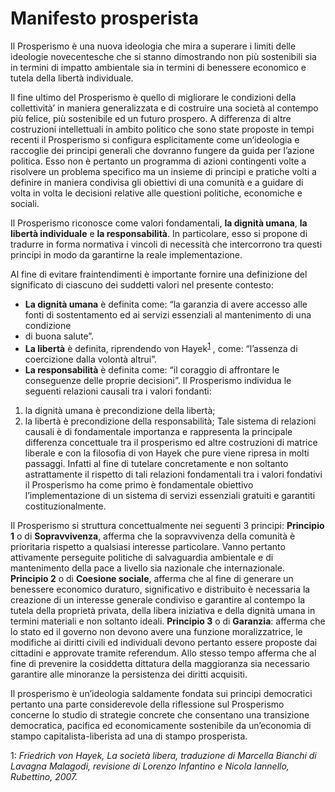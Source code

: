 # Manifesto prosperista
Il Prosperismo è una nuova ideologia che mira a superare i limiti delle ideologie novecentesche che si stanno dimostrando non più sostenibili sia in termini di 
impatto ambientale sia in termini di benessere economico e tutela della libertà individuale.

Il fine ultimo del Prosperismo è quello di migliorare le condizioni della collettività’  in maniera generalizzata e di costruire una società al contempo più felice, più sostenibile ed un futuro prospero.
A differenza di altre costruzioni intellettuali in ambito politico che sono state proposte in tempi recenti il Prosperismo si configura esplicitamente come 
un’ideologia e raccoglie dei principi generali che dovranno fungere da guida per l’azione politica. 
Esso non è pertanto un programma di azioni contingenti volte a risolvere un problema specifico ma un insieme di principi e pratiche volti a definire in maniera 
condivisa gli obiettivi di una comunità e a guidare di volta in volta le decisioni relative alle questioni politiche, economiche e sociali. 

Il Prosperismo riconosce come valori fondamentali, **la dignità umana**, **la libertà individuale** e **la responsabilità**.
In particolare, esso si propone di tradurre in forma normativa i vincoli di necessità che intercorrono tra questi principi in modo da garantirne 
la reale implementazione.

Al fine di evitare fraintendimenti è importante fornire una definizione del significato di ciascuno dei suddetti valori nel presente contesto:
- **La dignità umana** è definita come: “la garanzia di avere accesso alle fonti di sostentamento ed ai servizi essenziali al mantenimento di una condizione 
- di buona salute”.
- **La libertà** è definita, riprendendo von Hayek<sup>[1](#footnote1)</sup> , come: “l’assenza di coercizione dalla volontà altrui”.
- **La responsabilità** è definita come: “il coraggio di affrontare le conseguenze delle proprie decisioni”. 
Il Prosperismo individua le seguenti relazioni causali tra i valori fondanti: 
1. la dignità umana è precondizione della libertà; 
2. la libertà è precondizione della responsabilità;
Tale sistema di relazioni causali è di fondamentale importanza e rappresenta la principale differenza concettuale tra il prosperismo ed altre costruzioni
di matrice liberale e con la filosofia di von Hayek che pure viene ripresa in molti passaggi. 
Infatti al fine di tutelare concretamente e non soltanto astrattamente il rispetto di tali relazioni fondamentali tra i valori fondativi il Prosperismo
ha come primo è fondamentale obiettivo l’implementazione di un sistema di servizi essenziali gratuiti e garantiti costituzionalmente.

Il Prosperismo si struttura concettualmente nei seguenti 3 principi:
**Principio 1** o di **Sopravvivenza**, afferma che la sopravvivenza della comunità è prioritaria rispetto a qualsiasi interesse particolare.
Vanno pertanto attivamente perseguite politiche di salvaguardia ambientale e di mantenimento della pace a livello sia nazionale che internazionale.  
**Principio 2** o di **Coesione sociale**, afferma che al fine di generare un benessere economico duraturo, significativo e distribuito è necessaria la creazione
di un interesse generale condiviso e garantire al contempo la tutela della proprietà privata, della libera iniziativa e della dignità umana in termini materiali 
e non soltanto ideali. 
**Principio 3** o di **Garanzia**: afferma che lo stato ed il governo non devono avere una funzione moralizzatrice,
le modifiche ai diritti civili ed individuali devono pertanto essere proposte dai cittadini e approvate tramite referendum.
Allo stesso tempo afferma che al fine di prevenire la cosiddetta dittatura della maggioranza sia necessario garantire alle minoranze 
la persistenza dei diritti acquisiti.

Il prosperismo è un’ideologia saldamente fondata sui principi democratici pertanto una parte considerevole della riflessione sul Prosperismo 
concerne lo studio di strategie concrete che consentano una transizione democratica, pacifica ed economicamente sostenibile da un’economia di 
stampo capitalista-liberista ad una di stampo prosperista.

  <a name="footnote1">1</a>: *Friedrich von Hayek, La società libera, traduzione di Marcella Bianchi di Lavagna Malagodi, revisione di Lorenzo Infantino e Nicola Iannello, Rubettino, 2007.*
